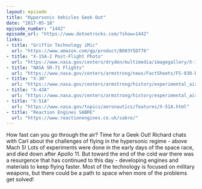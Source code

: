 ```yaml
---
layout: episode
title: "Hypersonic Vehicles Geek Out"
date: "2017-05-18"
episode_number: "1442"
episode_url: "https://www.dotnetrocks.com/?show=1442"
links:
- title: "Griffin Technology iMic"
  url: "https://www.amazon.com/gp/product/B003Y5D776"
- title: "X-15A-2 Post-Flight Photo"
  url: "https://www.nasa.gov/centers/dryden/multimedia/imagegallery/X-15/EC67-1833.html"
- title: "NASA SR-71 Flights"
  url: "https://www.nasa.gov/centers/armstrong/news/FactSheets/FS-030-DFRC.html"
- title: "X-30"
  url: "https://www.nasa.gov/centers/armstrong/history/experimental_aircraft/X-30.html"
- title: "X-43A"
  url: "https://www.nasa.gov/centers/armstrong/history/experimental_aircraft/X-43A.html"
- title: "X-51A"
  url: "https://www.nasa.gov/topics/aeronautics/features/X-51A.html"
- title: "Reaction Engines SABRE"
  url: "https://www.reactionengines.co.uk/sabre/"
---
```


How fast can you go through the air? Time for a Geek Out! Richard chats with Carl about the challenges of flying in the hypersonic regime - above Mach 5! Lots of experiments were done in the early days of the space race, and died down after Apollo 11. But toward the end of the cold war there was a resurgence that has continued to this day - developing engines and materials to keep flying faster. Most of the technology is focused on military weapons, but there could be a path to space when more of the problems get solved!
